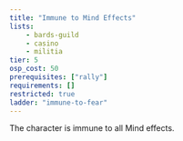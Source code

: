 ```yaml
---
title: "Immune to Mind Effects"
lists:
    - bards-guild
    - casino
    - militia
tier: 5
osp_cost: 50
prerequisites: ["rally"]
requirements: []
restricted: true
ladder: "immune-to-fear"
---
```

The character is immune to all Mind effects.